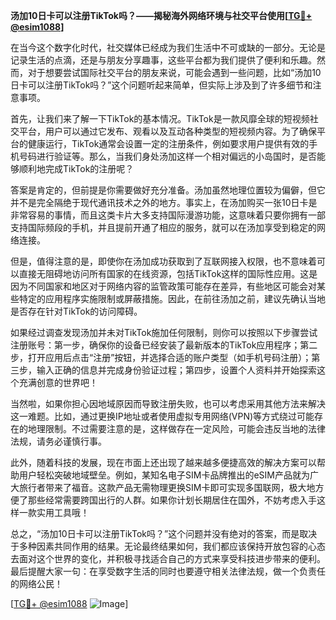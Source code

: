 **汤加10日卡可以注册TikTok吗？——揭秘海外网络环境与社交平台使用[[TG💪+ @esim1088](https://t.me/s/esim1088)]**

在当今这个数字化时代，社交媒体已经成为我们生活中不可或缺的一部分。无论是记录生活的点滴，还是与朋友分享趣事，这些平台都为我们提供了便利和乐趣。然而，对于想要尝试国际社交平台的朋友来说，可能会遇到一些问题，比如“汤加10日卡可以注册TikTok吗？”这个问题听起来简单，但实际上涉及到了许多细节和注意事项。

首先，让我们来了解一下TikTok的基本情况。TikTok是一款风靡全球的短视频社交平台，用户可以通过它发布、观看以及互动各种类型的短视频内容。为了确保平台的健康运行，TikTok通常会设置一定的注册条件，例如要求用户提供有效的手机号码进行验证等。那么，当我们身处汤加这样一个相对偏远的小岛国时，是否能够顺利地完成TikTok的注册呢？

答案是肯定的，但前提是你需要做好充分准备。汤加虽然地理位置较为偏僻，但它并不是完全隔绝于现代通讯技术之外的地方。事实上，在汤加购买一张10日卡是非常容易的事情，而且这类卡片大多支持国际漫游功能，这意味着只要你拥有一部支持国际频段的手机，并且提前开通了相应的服务，就可以在汤加享受到稳定的网络连接。

但是，值得注意的是，即使你在汤加成功获取到了互联网接入权限，也不意味着可以直接无阻碍地访问所有国家的在线资源，包括TikTok这样的国际性应用。这是因为不同国家和地区对于网络内容的监管政策可能存在差异，有些地区可能会对某些特定的应用程序实施限制或屏蔽措施。因此，在前往汤加之前，建议先确认当地是否存在针对TikTok的访问障碍。

如果经过调查发现汤加并未对TikTok施加任何限制，则你可以按照以下步骤尝试注册账号：第一步，确保你的设备已经安装了最新版本的TikTok应用程序；第二步，打开应用后点击“注册”按钮，并选择合适的账户类型（如手机号码注册）；第三步，输入正确的信息并完成身份验证过程；第四步，设置个人资料并开始探索这个充满创意的世界吧！

当然啦，如果你担心因地域原因而导致注册失败，也可以考虑采用其他方法来解决这一难题。比如，通过更换IP地址或者使用虚拟专用网络(VPN)等方式绕过可能存在的地理限制。不过需要注意的是，这样做存在一定风险，可能会违反当地的法律法规，请务必谨慎行事。

此外，随着科技的发展，现在市面上还出现了越来越多便捷高效的解决方案可以帮助用户轻松突破地域壁垒。例如，某知名电子SIM卡品牌推出的eSIM产品就为广大旅行者带来了福音。这款产品无需物理更换SIM卡即可实现多国联网，极大地方便了那些经常需要跨国出行的人群。如果你计划长期居住在国外，不妨考虑入手这样一款实用工具哦！

总之，“汤加10日卡可以注册TikTok吗？”这个问题并没有绝对的答案，而是取决于多种因素共同作用的结果。无论最终结果如何，我们都应该保持开放包容的心态去面对这个世界的变化，并积极寻找适合自己的方式来享受科技进步带来的便利。最后提醒大家一句：在享受数字生活的同时也要遵守相关法律法规，做一个负责任的网络公民！

[[TG💪+ @esim1088](https://t.me/s/esim1088) ![Image](https://i.postimg.cc/4NQfJmqS/Snipaste-2025-05-13-00-14-12.png)]